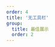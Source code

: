 ```yaml
---
order: 4
title: '无工具栏'
group: 
  title: 最佳展示
  order: 2
---
```


<code src='./demo/noBar.tsx'></code>

